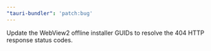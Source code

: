 ```yaml
---
"tauri-bundler": 'patch:bug'
---
```


Update the WebView2 offline installer GUIDs to resolve the 404 HTTP response status codes.
